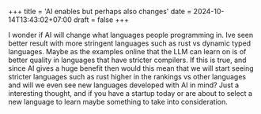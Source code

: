 +++
title = 'AI enables but perhaps also changes'
date = 2024-10-14T13:43:02+07:00
draft = false
+++

I wonder if AI will change what languages people programming in. Ive seen better result with more stringent languages such as rust vs dynamic typed languages. Maybe as the examples online that the LLM can learn on is of better quality in languages that have stricter compilers. If this is true, and since AI gives a huge benefit then would this mean that we will start seeing stricter languages such as rust higher in the rankings vs other languages and will we even see new languages developed with AI in mind? Just a interesting thought, and if you have a startup today or are about to select a new language to learn maybe something to take into consideration.
